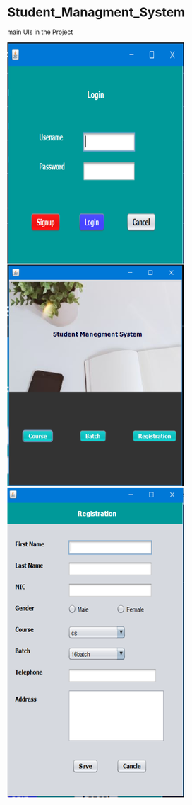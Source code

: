 # Student_Managment_System

<div>
<p>main UIs in the Project</p>
<img src="login.PNG" height="500px" width="400px">
<img src="main.PNG" height="500px" width="400px">
<img src="reg.PNG" height="700px" width="400px">
</div>